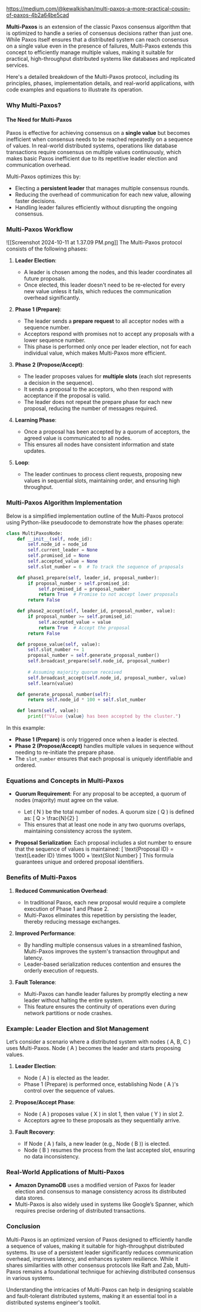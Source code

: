 https://medium.com/@kewalkishan/multi-paxos-a-more-practical-cousin-of-paxos-4b2a64be5cad

**Multi-Paxos** is an extension of the classic Paxos consensus algorithm that is optimized to handle a series of consensus decisions rather than just one. While Paxos itself ensures that a distributed system can reach consensus on a single value even in the presence of failures, Multi-Paxos extends this concept to efficiently manage multiple values, making it suitable for practical, high-throughput distributed systems like databases and replicated services.

Here's a detailed breakdown of the Multi-Paxos protocol, including its principles, phases, implementation details, and real-world applications, with code examples and equations to illustrate its operation.
### Why Multi-Paxos?

#### The Need for Multi-Paxos
Paxos is effective for achieving consensus on a **single value** but becomes inefficient when consensus needs to be reached repeatedly on a sequence of values. In real-world distributed systems, operations like database transactions require consensus on multiple values continuously, which makes basic Paxos inefficient due to its repetitive leader election and communication overhead.

Multi-Paxos optimizes this by:
- Electing a **persistent leader** that manages multiple consensus rounds.
- Reducing the overhead of communication for each new value, allowing faster decisions.
- Handling leader failures efficiently without disrupting the ongoing consensus.

### Multi-Paxos Workflow
![[Screenshot 2024-10-11 at 1.37.09 PM.png]]
The Multi-Paxos protocol consists of the following phases:

1. **Leader Election**: 
   - A leader is chosen among the nodes, and this leader coordinates all future proposals.
   - Once elected, this leader doesn't need to be re-elected for every new value unless it fails, which reduces the communication overhead significantly.

2. **Phase 1 (Prepare)**:
   - The leader sends a **prepare request** to all acceptor nodes with a sequence number.
   - Acceptors respond with promises not to accept any proposals with a lower sequence number.
   - This phase is performed only once per leader election, not for each individual value, which makes Multi-Paxos more efficient.
3. **Phase 2 (Propose/Accept)**:
   - The leader proposes values for **multiple slots** (each slot represents a decision in the sequence).
   - It sends a proposal to the acceptors, who then respond with acceptance if the proposal is valid.
   - The leader does not repeat the prepare phase for each new proposal, reducing the number of messages required.
4. **Learning Phase**:
   - Once a proposal has been accepted by a quorum of acceptors, the agreed value is communicated to all nodes.
   - This ensures all nodes have consistent information and state updates.
5. **Loop**:
   - The leader continues to process client requests, proposing new values in sequential slots, maintaining order, and ensuring high throughput.

### Multi-Paxos Algorithm Implementation

Below is a simplified implementation outline of the Multi-Paxos protocol using Python-like pseudocode to demonstrate how the phases operate:

```python
class MultiPaxosNode:
    def __init__(self, node_id):
        self.node_id = node_id
        self.current_leader = None
        self.promised_id = None
        self.accepted_value = None
        self.slot_number = 0  # To track the sequence of proposals

    def phase1_prepare(self, leader_id, proposal_number):
        if proposal_number > self.promised_id:
            self.promised_id = proposal_number
            return True  # Promise to not accept lower proposals
        return False

    def phase2_accept(self, leader_id, proposal_number, value):
        if proposal_number >= self.promised_id:
            self.accepted_value = value
            return True  # Accept the proposal
        return False

    def propose_value(self, value):
        self.slot_number += 1
        proposal_number = self.generate_proposal_number()
        self.broadcast_prepare(self.node_id, proposal_number)
        
        # Assuming majority quorum received
        self.broadcast_accept(self.node_id, proposal_number, value)
        self.learn(value)

    def generate_proposal_number(self):
        return self.node_id * 100 + self.slot_number

    def learn(self, value):
        print(f"Value {value} has been accepted by the cluster.")
```

In this example:
- **Phase 1 (Prepare)** is only triggered once when a leader is elected.
- **Phase 2 (Propose/Accept)** handles multiple values in sequence without needing to re-initiate the prepare phase.
- The `slot_number` ensures that each proposal is uniquely identifiable and ordered.

### Equations and Concepts in Multi-Paxos

- **Quorum Requirement**: For any proposal to be accepted, a quorum of nodes (majority) must agree on the value.
  - Let \( N \) be the total number of nodes. A quorum size \( Q \) is defined as:
    \[
    Q > \frac{N}{2}
    \]
  - This ensures that at least one node in any two quorums overlaps, maintaining consistency across the system.

- **Proposal Serialization**: Each proposal includes a slot number to ensure that the sequence of values is maintained:
  \[
  \text{Proposal ID} = \text{Leader ID} \times 1000 + \text{Slot Number}
  \]
  This formula guarantees unique and ordered proposal identifiers.

### Benefits of Multi-Paxos

1. **Reduced Communication Overhead**:
   - In traditional Paxos, each new proposal would require a complete execution of Phase 1 and Phase 2.
   - Multi-Paxos eliminates this repetition by persisting the leader, thereby reducing message exchanges.

2. **Improved Performance**:
   - By handling multiple consensus values in a streamlined fashion, Multi-Paxos improves the system's transaction throughput and latency.
   - Leader-based serialization reduces contention and ensures the orderly execution of requests.

3. **Fault Tolerance**:
   - Multi-Paxos can handle leader failures by promptly electing a new leader without halting the entire system.
   - This feature ensures the continuity of operations even during network partitions or node crashes.

### Example: Leader Election and Slot Management

Let’s consider a scenario where a distributed system with nodes \( A, B, C \) uses Multi-Paxos. Node \( A \) becomes the leader and starts proposing values.

1. **Leader Election**:
   - Node \( A \) is elected as the leader.
   - Phase 1 (Prepare) is performed once, establishing Node \( A \)'s control over the sequence of values.

2. **Propose/Accept Phase**:
   - Node \( A \) proposes value \( X \) in slot 1, then value \( Y \) in slot 2.
   - Acceptors agree to these proposals as they sequentially arrive.

3. **Fault Recovery**:
   - If Node \( A \) fails, a new leader (e.g., Node \( B \)) is elected.
   - Node \( B \) resumes the process from the last accepted slot, ensuring no data inconsistency.

### Real-World Applications of Multi-Paxos

- **Amazon DynamoDB** uses a modified version of Paxos for leader election and consensus to manage consistency across its distributed data stores.
- Multi-Paxos is also widely used in systems like Google’s Spanner, which requires precise ordering of distributed transactions.

### Conclusion

Multi-Paxos is an optimized version of Paxos designed to efficiently handle a sequence of values, making it suitable for high-throughput distributed systems. Its use of a persistent leader significantly reduces communication overhead, improves latency, and enhances system resilience. While it shares similarities with other consensus protocols like Raft and Zab, Multi-Paxos remains a foundational technique for achieving distributed consensus in various systems.

Understanding the intricacies of Multi-Paxos can help in designing scalable and fault-tolerant distributed systems, making it an essential tool in a distributed systems engineer's toolkit.